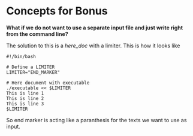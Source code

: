 # Concepts for Bonus
**What if we do not want to use a separate input file and just write right from the command line?**

The solution to this is a *here_doc* with a limiter. This is how it looks like
```
#!/bin/bash

# Define a LIMITER
LIMITER="END_MARKER"

# Here document with executable
./executable << $LIMITER
This is line 1
This is line 2
This is line 3
$LIMITER
```
So end marker is acting like a paranthesis for the texts we want to use as input. 
